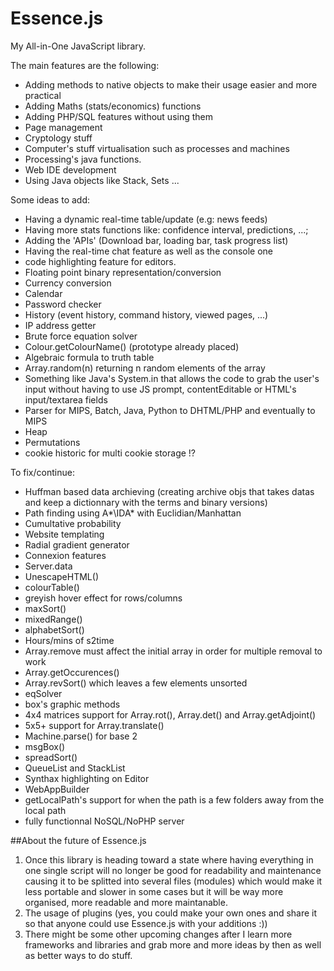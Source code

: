 # Essence.js
My All-in-One JavaScript library.

The main features are the following:
-	Adding methods to native objects to make their usage easier and more practical
-	Adding Maths (stats/economics) functions
-	Adding PHP/SQL features without using them
-	Page management
-	Cryptology stuff
-	Computer's stuff virtualisation such as processes and machines
-	Processing's java functions.
-	Web IDE development
-	Using Java objects like Stack, Sets ...

Some ideas to add:
-	Having a dynamic real-time table/update (e.g: news feeds)
-	Having more stats functions like: confidence interval, predictions, ...;
-	Adding the 'APIs' (Download bar, loading bar, task progress list)
-	Having the real-time chat feature as well as the console one
-	code highlighting feature for editors.
-	Floating point binary representation/conversion
-	Currency conversion
-	Calendar
-	Password checker
-	History (event history, command history, viewed pages, ...)
-	IP address getter
-	Brute force equation solver
-	Colour.getColourName() (prototype already placed)
-	Algebraic formula to truth table
-	Array.random(n) returning n random elements of the array
-	Something like Java's System.in that allows the code to grab the user's input without having to use JS prompt, contentEditable or HTML's input/textarea fields
-	Parser for MIPS, Batch, Java, Python to DHTML/PHP and eventually to MIPS
-	Heap
-	Permutations
-	cookie historic for multi cookie storage !?

To fix/continue:
-	Huffman based data archieving (creating archive objs that takes datas and keep a dictionnary with the terms and binary versions)
-	Path finding using A*\IDA* with Euclidian/Manhattan
-	Cumultative probability
-	Website templating
-	Radial gradient generator
-	Connexion features
-	Server.data
-	UnescapeHTML()
-	colourTable()
-	greyish hover effect for rows/columns
-	maxSort()
-	mixedRange()
-	alphabetSort()
-	Hours/mins of s2time
-	Array.remove must affect the initial array in order for multiple removal to work
-	Array.getOccurences()
-	Array.revSort() which leaves a few elements unsorted
-	eqSolver
-	box's graphic methods
-	4x4 matrices support for Array.rot(), Array.det() and Array.getAdjoint()
-	5x5+ support for Array.translate()
-	Machine.parse() for base 2
-	msgBox()
-	spreadSort()
-	QueueList and StackList
-	Synthax highlighting on Editor
-	WebAppBuilder
-	getLocalPath's support for when the path is a few folders away from the local path
-	fully functionnal NoSQL/NoPHP server

##About the future of Essence.js
1.	Once this library is heading toward a state where having everything in one single script will no longer be good for readability and maintenance causing it to be splitted into several files (modules) which would make it less portable and slower in some cases but it will be way more organised, more readable and more maintanable.
2.	The usage of plugins (yes, you could make your own ones and share it so that anyone could use Essence.js with your additions :))
3.	There might be some other upcoming changes after I learn more frameworks and libraries and grab more and more ideas by then as well as better ways to do stuff.

